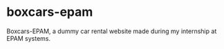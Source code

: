 # boxcars-epam
Boxcars-EPAM, a dummy car rental website made during my internship at EPAM systems. 
